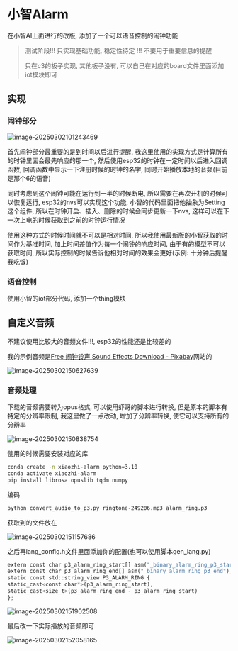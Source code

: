 # 小智Alarm

在小智AI上面进行的改版, 添加了一个可以语音控制的闹钟功能

> 测试阶段!!! 只实现基础功能, 稳定性待定 !!! 不要用于重要信息的提醒
>
> 只在c3的板子实现, 其他板子没有, 可以自己在对应的board文件里面添加iot模块即可

## 实现

### 闹钟部分

![image-20250302101243469](https://picture-01-1316374204.cos.ap-beijing.myqcloud.com/lenovo-picture/202503021012557.png)

首先闹钟部分最重要的是到时间以后进行提醒, 我这里使用的实现方式是计算所有的时钟里面会最先响应的那一个, 然后使用esp32的时钟在一定时间以后进入回调函数, 回调函数中显示一下注册时候的时钟的名字, 同时开始播放本地的音频(目前是那个6的语音)

同时考虑到这个闹钟可能在运行到一半的时候断电, 所以需要在再次开机的时候可以恢复运行, esp32的nvs可以实现这个功能, 小智的代码里面把他抽象为Setting这个组件, 所以在时钟开启、插入、删除的时候会同步更新一下nvs, 这样可以在下一次上电的时候获取到之前的时钟运行情况

使用这种方式的时候时间就不可以是相对时间, 所以我使用最新版的小智获取的时间作为基准时间, 加上时间差值作为每一个闹钟的响应时间, 由于有的模型不可以获取时间, 所以实际控制的时候告诉他相对时间的效果会更好(示例: 十分钟后提醒我吃饭)

### 语音控制

使用小智的iot部分代码, 添加一个thing模块

## 自定义音频

不建议使用比较大的音频文件!!!, esp32的性能还是比较差的

我的示例音频是[Free 闹钟铃声 Sound Effects Download - Pixabay](https://pixabay.com/zh/sound-effects/search/闹钟铃声/)网站的

![image-20250302150627639](https://picture-01-1316374204.cos.ap-beijing.myqcloud.com/lenovo-picture/202503021506028.png)

### 音频处理

下载的音频需要转为opus格式, 可以使用虾哥的脚本进行转换, 但是原本的脚本有特定的分辨率限制, 我这里做了一点改动, 增加了分辨率转换, 使它可以支持所有的分辨率

![image-20250302150838754](https://picture-01-1316374204.cos.ap-beijing.myqcloud.com/lenovo-picture/202503021508841.png)

使用的时候需要安装对应的库

```bash
conda create -n xiaozhi-alarm python=3.10
conda activate xiaozhi-alarm
pip install librosa opuslib tqdm numpy
```

编码

```bash
python convert_audio_to_p3.py ringtone-249206.mp3 alarm_ring.p3
```

获取到的文件放在

![image-20250302151157686](https://picture-01-1316374204.cos.ap-beijing.myqcloud.com/lenovo-picture/202503021511760.png)

之后再lang_config.h文件里面添加你的配置(也可以使用脚本gen_lang.py)

```python
extern const char p3_alarm_ring_start[] asm("_binary_alarm_ring_p3_start");
extern const char p3_alarm_ring_end[] asm("_binary_alarm_ring_p3_end");
static const std::string_view P3_ALARM_RING {
static_cast<const char*>(p3_alarm_ring_start),
static_cast<size_t>(p3_alarm_ring_end - p3_alarm_ring_start)
};
```

![image-20250302151902508](https://picture-01-1316374204.cos.ap-beijing.myqcloud.com/lenovo-picture/202503021519584.png)

最后改一下实际播放的音频即可

![image-20250302152058165](https://picture-01-1316374204.cos.ap-beijing.myqcloud.com/lenovo-picture/202503021520348.png)
